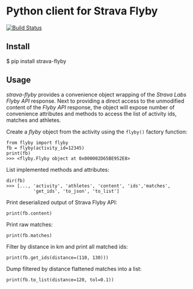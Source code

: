 # Python client for Strava Flyby

[![Build Status](https://travis-ci.org/sladkovm/strava-flyby.svg?branch=master)](https://travis-ci.org/sladkovm/strava-flyby)


## Install

$ pip install strava-flyby


## Usage

*strava-flyby* provides a convenience object wrapping of the *Strava Labs Flyby API* response. Next to providing a direct access to the unmodified content of the *Flyby API* response, the object will expose number of convenience attributes and methods to access the list of activity ids, matches and athletes.  

Create a *flyby* object from the activity using the `flyby()` factory function:
```
from flyby import flyby
fb = flyby(activity_id=12345)
print(fb)
>>> <flyby.Flyby object at 0x000002D65BE952E8>
```

List implemented methods and attributes:
```
dir(fb)
>>> [..., 'activity', 'athletes', 'content', 'ids','matches',
          'get_ids', 'to_json', 'to_list']
```

Print deserialized output of Strava Flyby API:
```
print(fb.content)
```

Print raw matches:
```
print(fb.matches)
```

Filter by distance in km and print all matched ids:
```
print(fb.get_ids(distance=(110, 130)))
```

Dump filtered by distance flattened matches into a list:
```
print(fb.to_list(distance=120, tol=0.1))
```

